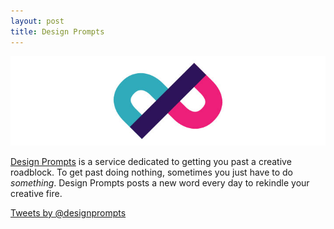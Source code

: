 ```yaml
---
layout: post
title: Design Prompts
---
```


<img class="aligncenter" src="/images/designprompts-logo.jpg" alt="design prompts" />

[Design Prompts](http://www.twitter.com/designprompts/) is a service dedicated to getting you past a creative roadblock. To get past doing nothing, sometimes you just have to do *something*. Design Prompts posts a new word every day to rekindle your creative fire.

<a class="twitter-timeline" data-dnt="true" href="https://twitter.com/designprompts" data-widget-id="540624430460702720">Tweets by @designprompts</a>
<script>!function(d,s,id){var js,fjs=d.getElementsByTagName(s)[0],p=/^http:/.test(d.location)?'http':'https';if(!d.getElementById(id)){js=d.createElement(s);js.id=id;js.src=p+"://platform.twitter.com/widgets.js";fjs.parentNode.insertBefore(js,fjs);}}(document,"script","twitter-wjs");</script>